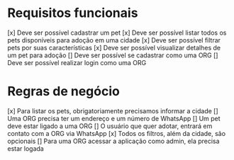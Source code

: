 # Requisitos funcionais
[x] Deve ser possível cadastrar um pet
[x] Deve ser possível listar todos os pets disponíveis para adoção em uma cidade
[x] Deve ser possível filtrar pets por suas características
[x] Deve ser possível visualizar detalhes de um pet para adoção
[] Deve ser possível se cadastrar como uma ORG
[] Deve ser possível realizar login como uma ORG

# Regras de negócio
[x] Para listar os pets, obrigatoriamente precisamos informar a cidade
[] Uma ORG precisa ter um endereço e um número de WhatsApp
[] Um pet deve estar ligado a uma ORG
[] O usuário que quer adotar, entrará em contato com a ORG via WhatsApp
[x] Todos os filtros, além da cidade, são opcionais
[] Para uma ORG acessar a aplicação como admin, ela precisa estar logada
